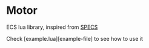 # Motor
ECS lua library, inspired from [SPECS][specs-url]

Check [example.lua][example-file] to see how to use it

[specs-url]: https://github.com/slide-rs/specs/ "SPECS repository"
[example.lua]: README.md
